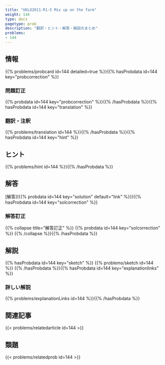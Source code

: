 ```yaml
---
title: "UKLO2011-R1-5 Mix up on the farm"
weight: 144
type: docs
pagetype: prob
description: "翻訳・ヒント・解答・解説のまとめ"
problems: 
- 144
---
```


## 情報

{{% problems/probcard id=144 detailed=true %}}{{% hasProbdata id=144 key="probcorrection" %}}

### 問題訂正

{{% probdata id=144 key="probcorrection" %}}{{% /hasProbdata %}}{{% hasProbdata id=144 key="translation" %}}

### 翻訳・注釈

{{% problems/translation id=144 %}}{{% /hasProbdata %}}{{% hasProbdata id=144 key="hint" %}}

## ヒント

{{% problems/hint id=144 %}}{{% /hasProbdata %}}

## 解答

[解答]({{% probdata id=144 key="solution" default="link" %}}){{% hasProbdata id=144 key="solcorrection" %}}

### 解答訂正

{{% collapse title="解答訂正" %}}
{{% probdata id=144 key="solcorrection" %}}
{{% /collapse %}}{{% /hasProbdata %}}

## 解説

{{% hasProbdata id=144 key="sketch" %}}
{{% problems/sketch id=144 %}}
{{% /hasProbdata %}}{{% hasProbdata id=144 key="explanationlinks" %}}

### 詳しい解説

{{% problems/explanationLinks id=144 %}}{{% /hasProbdata %}}

## 関連記事

{{< problems/relatedarticle id=144 >}}

## 類題

{{< problems/relatedprob id=144 >}}
